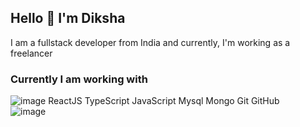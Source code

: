 ## Hello 👋 I'm Diksha 
I am a fullstack developer from India and currently, I'm working as a freelancer

### Currently I am working with
![image](https://github.com/diksha-singh-17/diksha-singh-17/assets/85927937/3925291c-8173-4b3e-bb24-4ebf80089ce1)
   ReactJS   TypeScript   JavaScript   Mysql   Mongo   Git   GitHub  
   ![image](https://github.com/diksha-singh-17/diksha-singh-17/assets/85927937/aa3c035c-3b8e-4c7c-adc0-33dd6f6997bc)




